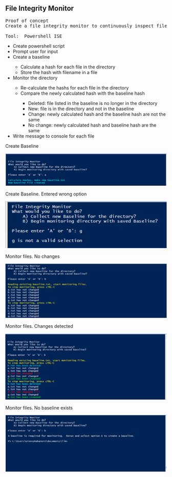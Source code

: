 ## File Integrity Monitor
<pre>Proof of concept
Create a file integrity monitor to continuously inspect files and raise an alert if a file changes.

Tool:  Powershell ISE</pre>

<ul>
  <li> Create powershell script</li>
  <li>Prompt user for input</li>
  <li>Create a baseline</li>
    <ul>
      <li>Calculate a hash for each file in the directory</li>
      <li>Store the hash with filename in a file</li>
    </ul>
  <li>Monitor the directory</li>
     <ul>
       <li>Re-calculate the hashs for each file in the directory</li>
       <li>Compare the newly calculated hash with the baseline hash</li>
       <ul>
        <li>Deleted:  file listed in the baseline is no longer in the directory</li>
        <li>New: file is in the directory and not in the baseline</li>
        <li>Change: newly calculated hash and the baseline hash are not the same</li>
        <li>No change: newly calculated hash and baseline hash are the same</li>
       </ul>
     </ul>
  <li>Write message to console for each file</li>
</ul>

<p>Create Baseline</p>

![Create Baseline](https://github.com/Sarah269/potential-cyber-doodle/blob/main/FIM/FIM_2.png)

<p>Create Baseline.  Entered wrong option</p>

![Entered wrong option](https://github.com/Sarah269/potential-cyber-doodle/blob/main/FIM/FIM_1.png)

<p>Monitor files.  No changes</p>

![Monitor files. No changes](https://github.com/Sarah269/potential-cyber-doodle/blob/main/FIM/FIM_3.png)

<p>Monitor files.  Changes detected</p>

![Monitor files. Changes detected](https://github.com/Sarah269/potential-cyber-doodle/blob/main/FIM/FIM_4.png)

<p>Monitor files.  No baseline exists</p>

![Monitor files. No baseline exists](https://github.com/Sarah269/potential-cyber-doodle/blob/main/FIM/FIM_5.png)


